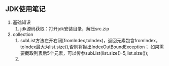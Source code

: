 ## JDK使用笔记
1. 基础知识
    1. jdk源码获取：打开jdk安装目录，解压src.zip
2. collection
    1. subList方法左开右闭[fromIndex,toIndex)，返回元素包含fromIndex，toIndex最大为list.size(),否则将抛出IndexOutBoundException；
        如果需要截取列表后5个元素，可以传参subList(list.size()-5,list.size());
    2.  
    